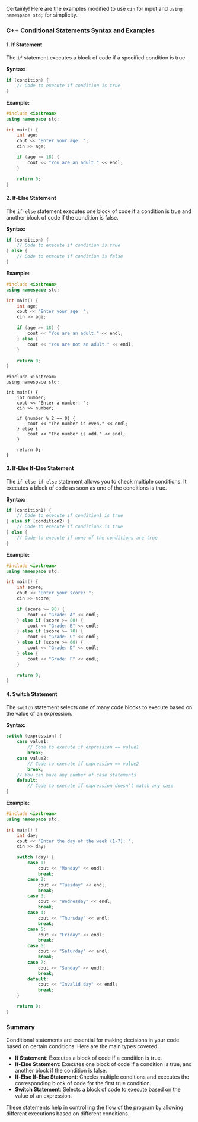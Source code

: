 Certainly! Here are the examples modified to use `cin` for input and `using namespace std;` for simplicity.

### C++ Conditional Statements Syntax and Examples

#### 1. **If Statement**
The `if` statement executes a block of code if a specified condition is true.

**Syntax:**
```cpp
if (condition) {
    // Code to execute if condition is true
}
```

**Example:**
```cpp
#include <iostream>
using namespace std;

int main() {
    int age;
    cout << "Enter your age: ";
    cin >> age;

    if (age >= 18) {
        cout << "You are an adult." << endl;
    }

    return 0;
}
```

#### 2. **If-Else Statement**
The `if-else` statement executes one block of code if a condition is true and another block of code if the condition is false.

**Syntax:**
```cpp
if (condition) {
    // Code to execute if condition is true
} else {
    // Code to execute if condition is false
}
```

**Example:**
```cpp
#include <iostream>
using namespace std;

int main() {
    int age;
    cout << "Enter your age: ";
    cin >> age;

    if (age >= 18) {
        cout << "You are an adult." << endl;
    } else {
        cout << "You are not an adult." << endl;
    }

    return 0;
}
```
```
#include <iostream>
using namespace std;

int main() {
    int number;
    cout << "Enter a number: ";
    cin >> number;

    if (number % 2 == 0) {
        cout << "The number is even." << endl;
    } else {
        cout << "The number is odd." << endl;
    }

    return 0;
}

```
#### 3. **If-Else If-Else Statement**
The `if-else if-else` statement allows you to check multiple conditions. It executes a block of code as soon as one of the conditions is true.

**Syntax:**
```cpp
if (condition1) {
    // Code to execute if condition1 is true
} else if (condition2) {
    // Code to execute if condition2 is true
} else {
    // Code to execute if none of the conditions are true
}
```

**Example:**
```cpp
#include <iostream>
using namespace std;

int main() {
    int score;
    cout << "Enter your score: ";
    cin >> score;

    if (score >= 90) {
        cout << "Grade: A" << endl;
    } else if (score >= 80) {
        cout << "Grade: B" << endl;
    } else if (score >= 70) {
        cout << "Grade: C" << endl;
    } else if (score >= 60) {
        cout << "Grade: D" << endl;
    } else {
        cout << "Grade: F" << endl;
    }

    return 0;
}
```

#### 4. **Switch Statement**
The `switch` statement selects one of many code blocks to execute based on the value of an expression.

**Syntax:**
```cpp
switch (expression) {
    case value1:
        // Code to execute if expression == value1
        break;
    case value2:
        // Code to execute if expression == value2
        break;
    // You can have any number of case statements
    default:
        // Code to execute if expression doesn't match any case
}
```

**Example:**
```cpp
#include <iostream>
using namespace std;

int main() {
    int day;
    cout << "Enter the day of the week (1-7): ";
    cin >> day;

    switch (day) {
        case 1:
            cout << "Monday" << endl;
            break;
        case 2:
            cout << "Tuesday" << endl;
            break;
        case 3:
            cout << "Wednesday" << endl;
            break;
        case 4:
            cout << "Thursday" << endl;
            break;
        case 5:
            cout << "Friday" << endl;
            break;
        case 6:
            cout << "Saturday" << endl;
            break;
        case 7:
            cout << "Sunday" << endl;
            break;
        default:
            cout << "Invalid day" << endl;
            break;
    }

    return 0;
}
```

### Summary
Conditional statements are essential for making decisions in your code based on certain conditions. Here are the main types covered:
- **If Statement**: Executes a block of code if a condition is true.
- **If-Else Statement**: Executes one block of code if a condition is true, and another block if the condition is false.
- **If-Else If-Else Statement**: Checks multiple conditions and executes the corresponding block of code for the first true condition.
- **Switch Statement**: Selects a block of code to execute based on the value of an expression.

These statements help in controlling the flow of the program by allowing different executions based on different conditions.
